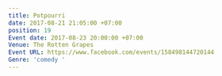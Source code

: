 ```yaml
---
title: Potpourri
date: 2017-08-21 21:05:00 +07:00
position: 19
Event date: 2017-08-23 20:00:00 +07:00
Venue: The Rotten Grapes
Event URL: https://www.facebook.com/events/158498144720144
Genre: 'comedy '
---
```



